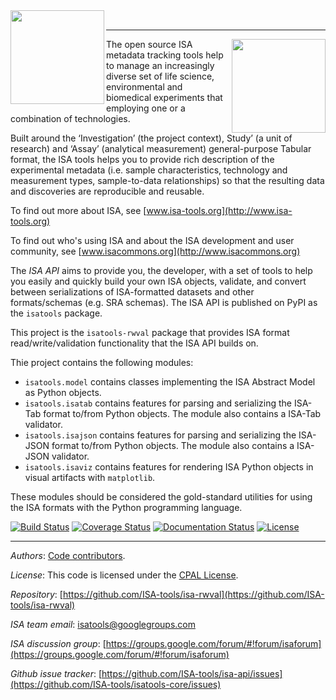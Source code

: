 
<img align="left" src="https://isa-tools.org/wp-content/uploads/2016/10/687474703a2f2f7777772e6973612d746f6f6c732e6f72672f77702d636f6e74656e742f75706c6f6164732f323031362f30332f6973612d6170692d6c6f676f2e706e67-4.png" width="150px">
<br>

----
<img align="right" src="https://isa-tools.org/wp-content/uploads/2016/10/isatools_logo-1-624x149.png" width="150px">


The open source ISA metadata tracking tools help to manage an increasingly diverse set of life science, environmental and biomedical experiments that employing one or a combination of technologies.

Built around the ‘Investigation’ (the project context), Study’ (a unit of research) and ‘Assay’ (analytical measurement) general-purpose Tabular format, the ISA tools helps you to provide rich description of the experimental metadata (i.e. sample characteristics, technology and measurement types, sample-to-data relationships) so that the resulting data and discoveries are reproducible and reusable.

To find out more about ISA, see [www.isa-tools.org](http://www.isa-tools.org)

To find out who's using ISA and about the ISA development and user community, see [www.isacommons.org](http://www.isacommons.org)

The *ISA API*  aims to provide you, the developer, with a set of tools to help you easily and quickly build your own ISA objects, validate, and convert between serializations of ISA-formatted datasets and other formats/schemas (e.g. SRA schemas). The ISA API is published on PyPI as the `isatools` package.

This project is the `isatools-rwval` package that provides ISA format read/write/validation functionality that the ISA API builds on.

Thie project contains the following modules:

 - `isatools.model` contains classes implementing the ISA Abstract Model as Python objects.
 - `isatools.isatab` contains features for parsing and serializing the ISA-Tab format to/from Python objects. The module also contains a ISA-Tab validator.
 - `isatools.isajson` contains features for parsing and serializing the ISA-JSON format to/from Python objects. The module also contains a ISA-JSON validator.
 - `isatools.isaviz` contains features for rendering ISA Python objects in visual artifacts with `matplotlib`.

 These modules should be considered the gold-standard utilities for using the ISA formats with the Python programming language.

[![Build Status](https://travis-ci.org/ISA-tools/isa-rwval.svg?branch=master)](https://travis-ci.org/ISA-tools/isa-rwval)
[![Coverage Status](https://coveralls.io/repos/github/ISA-tools/isa-rwval/badge.svg?branch=master)](https://coveralls.io/github/ISA-tools/isa-rwval?branch=master)
[![Documentation Status](https://img.shields.io/badge/documentation-latest-brightgreen)](https://isa-tools.org/isa-api/content/index.html)
[![License](https://img.shields.io/badge/license-CPAL-blue)](https://raw.githubusercontent.com/ISA-tools/isa-rwval/master/LICENSE.txt)

----
*Authors*: [Code contributors](https://github.com/ISA-tools/isatools-core/graphs/contributors).

*License*: This code is licensed under the [CPAL License](https://raw.githubusercontent.com/ISA-tools/isa-rwval/master/LICENSE.txt).



*Repository*: [https://github.com/ISA-tools/isa-rwval](https://github.com/ISA-tools/isa-rwval)

*ISA team email*: [isatools@googlegroups.com](mailto:isatools@googlegroups.com)

*ISA discussion group*: [https://groups.google.com/forum/#!forum/isaforum](https://groups.google.com/forum/#!forum/isaforum)

*Github issue tracker*: [https://github.com/ISA-tools/isa-api/issues](https://github.com/ISA-tools/isatools-core/issues)

